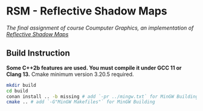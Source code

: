 # RSM - Reflective Shadow Maps

*The final assignment of course Coumputer Graphics, an implementation of [Reflective Shadow Maps](https://users.soe.ucsc.edu/~pang/160/s13/proposal/mijallen/proposal/media/p203-dachsbacher.pdf)*

## Build Instruction

**Some C++2b features are used. You must compile it under GCC 11 or Clang 13.** Cmake minimum version 3.20.5 required.

```sh
mkdir build
cd build
conan install .. -b missing # add `-pr ../mingw.txt` for MinGW Building
cmake .. # add `-G"MinGW Makefiles"` for MinGW Building
